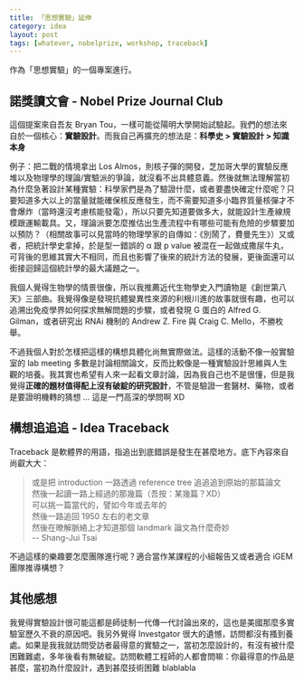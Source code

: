 ```yaml
---
title: 「思想實驗」延伸
category: idea
layout: post
tags: [whatever, nobelprize, workshop, traceback]
---
```

作為「思想實驗」的一個專案進行。

## 諾獎讀文會 - Nobel Prize Journal Club
這個提案來自吾友 Bryan Tou，一樣可能從陽明大學開始試驗起。我們的想法來自於一個核心：**實驗設計**。而我自己再擴充的想法是：**科學史 > 實驗設計 > 知識本身**

例子：把二戰的情境拿出 Los Almos，則核子彈的開發，芝加哥大學的實驗反應堆以及物理學的理論/實驗派的爭論，就沒看不出具體意義。然後就無法理解當初為什麼急著設計某種實驗：科學家們是為了驗證什麼，或者要盡快確定什麼呢？只要知道多大以上的當量就能確保核反應發生，而不需要知道多小臨界質量核彈才不會爆炸（當時還沒考慮核能發電），所以只要先知道要做多大，就能設計生產線規模跟運輸載具。又，理論派要怎麼推估出生產流程中有哪些可能有危險的步驟要加以預防？（相關故事可以見當時的物理學家的自傳如：《別鬧了，費曼先生》）又或者，把統計學史拿掉，於是型一錯誤的 α 跟 p value 被混在一起做成撒尿牛丸，可背後的思維其實大不相同，而且也影響了後來的統計方法的發展，更後面還可以銜接迴歸這個統計學的最大議題之一。

我個人覺得生物學的情景很像，所以我推薦近代生物學史入門讀物是《創世第八天》三部曲。我覺得像是發現抗體變異性來源的利根川進的故事就很有趣，也可以追溯出免疫學界如何探求無解問題的步驟，或者發現 G 蛋白的 Alfred G. Gilman，或者研究出 RNAi 機制的 Andrew Z. Fire 與 Craig C. Mello，不勝枚舉。

不過我個人對於怎樣把這樣的構想具體化尚無實際做法。這樣的活動不像一般實驗室的 lab meeting 多數是討論相關論文，反而比較像是一種實驗設計思維與人生觀的培養。我其實也希望有人來一起看文章討論，因為我自己也不是很懂，但是我覺得**正確的題材值得配上沒有破綻的研究設計**，不管是驗證一套醫材、藥物，或者是要證明機轉的猜想 ... 這是一門高深的學問啊 XD 

## 構想追追追 - Idea Traceback
Traceback 是軟體界的用語，指追出到底錯誤是發生在甚麼地方。底下內容來自尚叡大大：

> 或是把 introduction 一路透過 reference tree 追追追到原始的那篇論文    
  然後一起讀一路上經過的那幾篇（吾按：某幾篇？XD）    
  可以挑一篇當代的，譬如今年或去年的  
  然後一路追回 1950 左右的老文章  
  然後在暸解脈絡上才知道那個 landmark 論文為什麼奇妙  
  -- Shang-Jui Tsai

不過這樣的樂趣要怎麼團隊進行呢？適合當作某課程的小組報告又或者適合 iGEM 團隊推導構想？
 
## 其他感想
我覺得實驗設計很可能這都是師徒制一代傳一代討論出來的，這也是美國那麼多實驗室歷久不衰的原因吧。我另外覺得 Investgator 很大的遺憾，訪問都沒有搔到養處。如果是我我就訪問受訪者最得意的實驗之一，當初怎麼設計的，有沒有被什麼困難難處，多年後看有無破綻。訪問軟體工程師的人都會問嘛：你最得意的作品是甚麼，當初為什麼設計，遇到甚麼技術困難 blablabla
